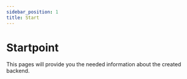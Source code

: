 ```yaml
---
sidebar_position: 1
title: Start
---
```


# Startpoint

This pages will provide you the needed information about the created backend.